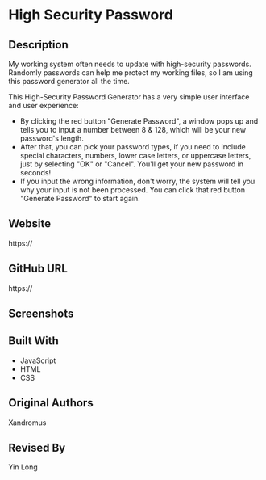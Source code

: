 # High Security Password

## Description

My working system often needs to update with high-security passwords. Randomly passwords can help me protect my working files, so I am using this password generator all the time.

This High-Security Password Generator has a very simple user interface and user experience:

- By clicking the red button "Generate Password", a window pops up and tells you to input a number between 8 & 128, which will be your new password's length.
- After that, you can pick your password types, if you need to include special characters, numbers, lower case letters, or uppercase letters, just by selecting "OK" or "Cancel". You'll get your new password in seconds!
- If you input the wrong information, don't worry, the system will tell you why your input is not been processed. You can click that red button "Generate Password" to start again.

## Website

https://

## GitHub URL

https://

## Screenshots

## Built With

- JavaScript
- HTML
- CSS

## Original Authors

Xandromus

## Revised By

Yin Long
